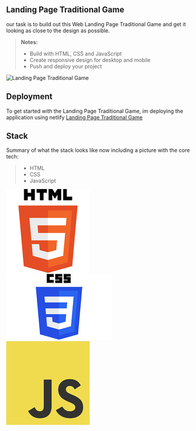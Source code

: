 ## Landing Page Traditional Game
our task is to build out this Web Landing Page Traditional Game and get it looking as close to the design as possible.

> **Notes:**
> - Build with HTML, CSS and JavaScript
> - Create responsive design for desktop and mobile
> - Push and deploy your project


![Landing Page Traditional Game](images/screencapture-landing-page-zhafran-netlify-app-2024-07-17-11_58_12.png)

## Deployment

To get started with the Landing Page Traditional Game, im deploying the application using netlify [Landing Page Traditional Game](https://landing-page-zhafran.netlify.app/)

## Stack

Summary of what the stack looks like now including a picture with the core tech:

> - HTML
> - CSS
> - JavaScript

![HTML](./images/html.png) ![CSS](./images/css.png) ![JS](./images/js.png)
